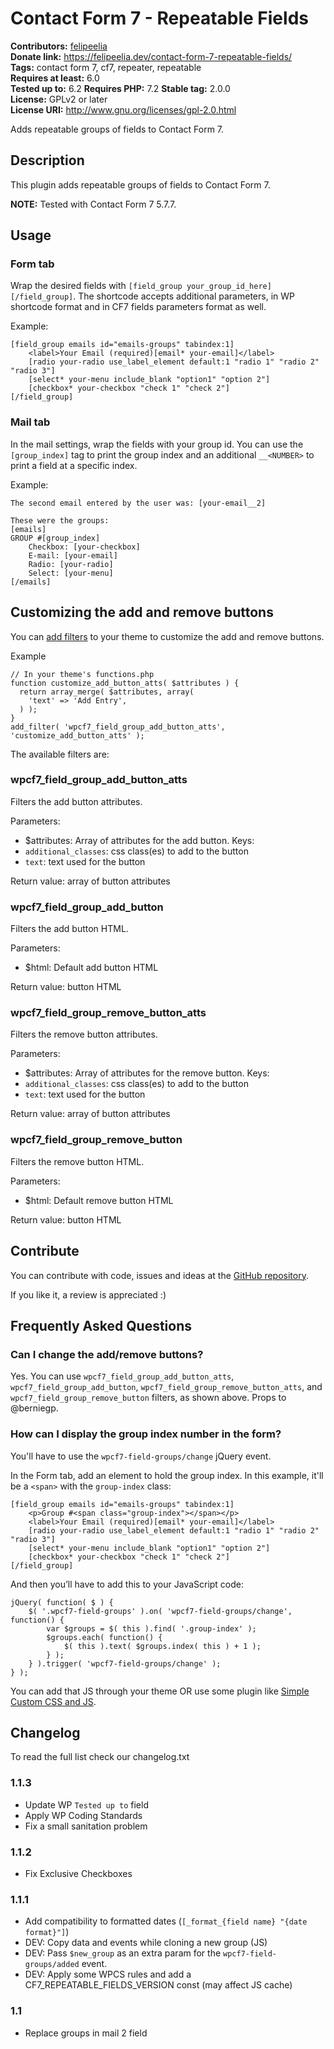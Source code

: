 # Contact Form 7 - Repeatable Fields #
**Contributors:** [felipeelia](https://profiles.wordpress.org/felipeelia)  
**Donate link:** https://felipeelia.dev/contact-form-7-repeatable-fields/  
**Tags:** contact form 7, cf7, repeater, repeatable  
**Requires at least:** 6.0  
**Tested up to:** 6.2
**Requires PHP:** 7.2
**Stable tag:** 2.0.0  
**License:** GPLv2 or later  
**License URI:** http://www.gnu.org/licenses/gpl-2.0.html  

Adds repeatable groups of fields to Contact Form 7.

## Description ##
This plugin adds repeatable groups of fields to Contact Form 7.

**NOTE:** Tested with Contact Form 7 5.7.7.

## Usage ##

### Form tab ###
Wrap the desired fields with `[field_group your_group_id_here][/field_group]`. The shortcode accepts additional parameters, in WP shortcode format and in CF7 fields parameters format as well.

Example:
~~~~
[field_group emails id="emails-groups" tabindex:1]
	<label>Your Email (required)[email* your-email]</label>
	[radio your-radio use_label_element default:1 "radio 1" "radio 2" "radio 3"]
	[select* your-menu include_blank "option1" "option 2"]
	[checkbox* your-checkbox "check 1" "check 2"]
[/field_group]
~~~~

### Mail tab ###
In the mail settings, wrap the fields with your group id. You can use the `[group_index]` tag to print the group index and an additional `__<NUMBER>` to print a field at a specific index.

Example:
~~~~
The second email entered by the user was: [your-email__2]

These were the groups:
[emails]
GROUP #[group_index]
	Checkbox: [your-checkbox]
	E-mail: [your-email]
	Radio: [your-radio]
	Select: [your-menu]
[/emails]
~~~~

## Customizing the add and remove buttons ##
You can [add filters](https://developer.wordpress.org/reference/functions/add_filter/) to your theme to customize the add and remove buttons.

Example
~~~
// In your theme's functions.php
function customize_add_button_atts( $attributes ) {
  return array_merge( $attributes, array(
    'text' => 'Add Entry',
  ) );
}
add_filter( 'wpcf7_field_group_add_button_atts', 'customize_add_button_atts' );
~~~

The available filters are:

### wpcf7_field_group_add_button_atts ###

Filters the add button attributes.

Parameters:
* $attributes: Array of attributes for the add button. Keys:
 * `additional_classes`: css class(es) to add to the button
 * `text`: text used for the button

Return value: array of button attributes

### wpcf7_field_group_add_button ###

Filters the add button HTML.

Parameters:
* $html: Default add button HTML

Return value: button HTML

### wpcf7_field_group_remove_button_atts ###

Filters the remove button attributes.

Parameters:
* $attributes: Array of attributes for the remove button. Keys:
 * `additional_classes`: css class(es) to add to the button
 * `text`: text used for the button

Return value: array of button attributes

### wpcf7_field_group_remove_button ###

Filters the remove button HTML.

Parameters:
* $html: Default remove button HTML

Return value: button HTML

## Contribute ##
You can contribute with code, issues and ideas at the [GitHub repository](https://github.com/felipeelia/cf7-repeatable-fields).

If you like it, a review is appreciated :)

## Frequently Asked Questions ##

### Can I change the add/remove buttons? ###

Yes. You can use `wpcf7_field_group_add_button_atts`, `wpcf7_field_group_add_button`, `wpcf7_field_group_remove_button_atts`, and `wpcf7_field_group_remove_button` filters, as shown above. Props to @berniegp.

### How can I display the group index number in the form? ###

You'll have to use the `wpcf7-field-groups/change` jQuery event.

In the Form tab, add an element to hold the group index. In this example, it'll be a `<span>` with the `group-index` class:
~~~
[field_group emails id="emails-groups" tabindex:1]
	<p>Group #<span class="group-index"></span></p>
	<label>Your Email (required)[email* your-email]</label>
	[radio your-radio use_label_element default:1 "radio 1" "radio 2" "radio 3"]
	[select* your-menu include_blank "option1" "option 2"]
	[checkbox* your-checkbox "check 1" "check 2"]
[/field_group]
~~~

And then you’ll have to add this to your JavaScript code:
~~~
jQuery( function( $ ) {
	$( '.wpcf7-field-groups' ).on( 'wpcf7-field-groups/change', function() {
		var $groups = $( this ).find( '.group-index' );
		$groups.each( function() {
			$( this ).text( $groups.index( this ) + 1 );
		} );
	} ).trigger( 'wpcf7-field-groups/change' );
} );
~~~

You can add that JS through your theme OR use some plugin like [Simple Custom CSS and JS](https://wordpress.org/plugins/custom-css-js/).

## Changelog ##

To read the full list check our changelog.txt

### 1.1.3 ###

* Update WP `Tested up to` field
* Apply WP Coding Standards
* Fix a small sanitation problem

### 1.1.2 ###

* Fix Exclusive Checkboxes

### 1.1.1 ###

* Add compatibility to formatted dates (`[_format_{field name} "{date format}"]`)
* DEV: Copy data and events while cloning a new group (JS)
* DEV: Pass `$new_group` as an extra param for the `wpcf7-field-groups/added` event.
* DEV: Apply some WPCS rules and add a CF7_REPEATABLE_FIELDS_VERSION const (may affect JS cache)

### 1.1 ###

* Replace groups in mail 2 field
